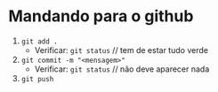 # Mandando para o github

1. `git add .`
    - Verificar: `git status` // tem de estar tudo verde
2. `git commit -m "<mensagem>"`
    - Verificar: `git status` // não deve aparecer nada
3. `git push`